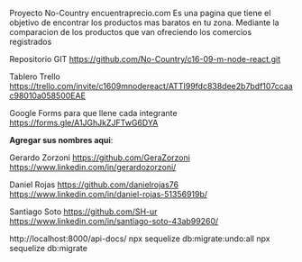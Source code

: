Proyecto No-Country
encuentraprecio.com
Es una pagina que tiene el objetivo de encontrar los productos mas baratos en tu zona.
Mediante la comparacion de los productos que van ofreciendo los comercios registrados

Repositorio GIT
https://github.com/No-Country/c16-09-m-node-react.git

Tablero Trello
https://trello.com/invite/c1609mnodereact/ATTI99fdc838dee2b7bdf107ccaac98010a058500EAE

Google Forms para que llene cada integrante
https://forms.gle/A1JGhJkZJFTwG6DYA

**Agregar sus nombres aqui**:

Gerardo Zorzoni
https://github.com/GeraZorzoni
https://www.linkedin.com/in/gerardozorzoni/

Daniel Rojas
https://github.com/danielrojas76
https://www.linkedin.com/in/daniel-rojas-51356919b/

Santiago Soto
https://github.com/SH-ur
https://www.linkedin.com/in/santiago-soto-43ab99260/

http://localhost:8000/api-docs/
npx sequelize db:migrate:undo:all
npx sequelize db:migrate
